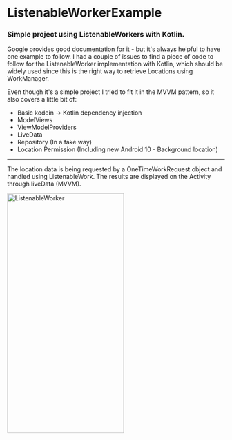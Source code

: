 # ListenableWorkerExample

### Simple project using ListenableWorkers with Kotlin.

Google provides good documentation for it - but it's always helpful to have one example to follow. I had a couple of issues to find
a piece of code to follow for the ListenableWorker implementation with Kotlin, which should be widely used since this is the right way
to retrieve Locations using WorkManager. 

Even though it's a simple project I tried to fit it in the MVVM pattern, so it also covers a little bit of:
- Basic kodein -> Kotlin dependency injection
- ModelViews
- ViewModelProviders
- LiveData
- Repository (In a fake way)
- Location Permission (Including new Android 10 - Background location)


---

The location data is being requested by a OneTimeWorkRequest object and handled using ListenableWork. 
The results are displayed on the Activity through liveData (MVVM).


<img src="https://i.makeagif.com/media/10-07-2019/KiYF4M.gif" alt="ListenableWorker" width="270" height="555">
